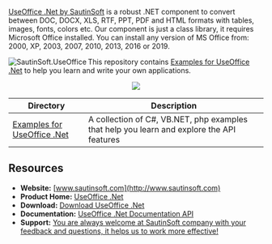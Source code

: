 [UseOffice .Net by SautinSoft](https://sautinsoft.com/products/useoffice/) is a robust .NET component to convert between DOC, DOCX, XLS, RTF, PPT, PDF and HTML formats with tables, images, fonts, colors etc. Our component is just a class library, it requires Microsoft Office installed. You can install any version of MS Office from: 2000, XP, 2003, 2007, 2010, 2013, 2016 or 2019.

<img src="https://www.sautinsoft.com/media/github/u.png" alt="SautinSoft.UseOffice" align="left" />

This repository contains [Examples for UseOffice .Net](https://sautinsoft.com/products/useoffice/examples) to help you learn and write your own applications.

<p align="center">

  <a title="Download complete UseOffice .Net" href="https://sautinsoft.com/thankyou.php?download=useoffice_net.zip">
	<img src="https://sautinsoft.com/images/zip_file_download.png" />
  </a>
</p>

Directory | Description
--------- | -----------
[Examples for UseOffice .Net](https://sautinsoft.com/products/useoffice/examples/) | A collection of C#, VB.NET, php examples that help you learn and explore the API features


## Resources

+ **Website:** [www.sautinsoft.com](http://www.sautinsoft.com)
+ **Product Home:** [UseOffice .Net](https://sautinsoft.com/products/useoffice/)
+ **Download:** [Download UseOffice .Net](https://sautinsoft.com/products/useoffice/download.php)
+ **Documentation:** [UseOffice .Net Documentation API](https://sautinsoft.net/help/convert-rtf-html-doc-docx-xls-xlsx-ppt-pptx-to-pdf-net-library/Index.html)
+ **Support:** [You are always welcome at SautinSoft company with your feedback and questions, it helps us to work more effective!](https://sautinsoft.com/support.php)
